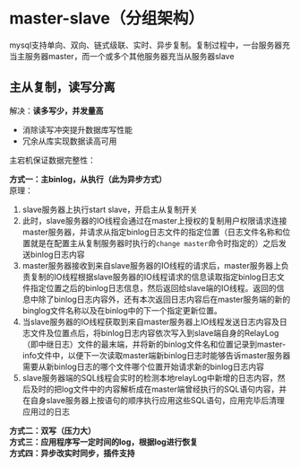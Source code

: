 # master-slave（分组架构）

mysql支持单向、双向、链式级联、实时、异步复制。复制过程中，一台服务器充当主服务器master，而一个或多个其他服务器充当从服务器slave

主从复制，读写分离
-------
解决：**读多写少，并发量高**<br>
* 消除读写冲突提升数据库写性能
* 冗余从库实现数据读高可用

主宕机保证数据完整性：<br>

**方式一：主binlog，从执行（此为异步方式）**<br>
原理：
  1. slave服务器上执行start slave，开启主从复制开关
  2. 此时，slave服务器的IO线程会通过在master上授权的复制用户权限请求连接master服务器，并请求从指定binlog日志文件的指定位置（日志文件名称和位置就是在配置主从复制服务器时执行的`change master`命令时指定的）之后发送binlog日志内容
  3. master服务器接收到来自slave服务器的IO线程的请求后，master服务器上负责复制的IO线程根据slave服务器的IO线程请求的信息读取指定binlog日志文件指定位置之后的binlog日志信息，然后返回给slave端的IO线程。返回的信息中除了binlog日志内容外，还有本次返回日志内容后在master服务端的新的binglog文件名称以及在binlog中的下一个指定更新位置。
  4. 当slave服务器的IO线程获取到来自master服务器上IO线程发送日志内容及日志文件及位置点后，将binlog日志内容依次写入到slave端自身的RelayLog（即中继日志）文件的最末端，并将新的binlog文件名和位置记录到master-info文件中，以便下一次读取master端新binlog日志时能够告诉master服务器需要从新binlog日志的哪个文件哪个位置开始请求新的binlog日志内容
  5. slave服务器端的SQL线程会实时的检测本地relayLog中新增的日志内容，然后及时的把log文件中的内容解析成在master端曾经执行的SQL语句内容，并在自身slave服务器上按语句的顺序执行应用这些SQL语句，应用完毕后清理应用过的日志

**方式二：双写（压力大）**<br>
**方式三：应用程序写一定时间的log，根据log进行恢复**<br>
**方式四：异步改实时同步，插件支持**<br>
